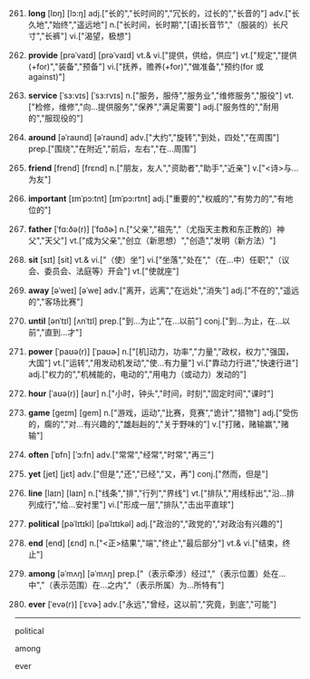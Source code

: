 261. **long**
     [lɒŋ]  [lɔ:ŋ]
     adj.["长的","长时间的","冗长的，过长的","长音的"]  adv.["长久地","始终","遥远地"]  n.["长时间，长时期","[语]长音节","（服装的）长尺寸","长裤"]  vi.["渴望，极想"]  

262. **provide**
     [prəˈvaɪd]  [prəˈvaɪd]
     vt.& vi.["提供，供给，供应"]  vt.["规定","提供(+for)","装备","预备"]  vi.["抚养，赡养(+for)","做准备","预约(for 或 against)"]  

263. **service**
     [ˈsɜ:vɪs]  [ˈsɜ:rvɪs]
     n.["服务，服侍","服务业","维修服务","服役"]  vt.["检修，维修","向…提供服务","保养","满足需要"]  adj.["服务性的","耐用的","服现役的"]  

264. **around**
     [əˈraʊnd]  [əˈraʊnd]
     adv.["大约","旋转","到处，四处","在周围"]  prep.["围绕","在附近","前后，左右","在…周围"]  

265. **friend**
     [frend]  [frɛnd]
     n.["朋友，友人","资助者","助手","近亲"]  v.["<诗>与…为友"]  

266. **important**
     [ɪmˈpɔ:tnt]  [ɪmˈpɔ:rtnt]
     adj.["重要的","权威的","有势力的","有地位的"]  

267. **father**
     [ˈfɑ:ðə(r)]  [ˈfɑðɚ]
     n.["父亲","祖先","（尤指天主教和东正教的）神父","天父"]  vt.["成为父亲","创立（新思想）","创造","发明（新方法）"]  

268. **sit**
     [sɪt]  [sit]
     vt.& vi.["（使）坐"]  vi.["坐落","处在","（在…中）任职","（议会、委员会、法庭等）开会"]  vt.["使就座"]  

269. **away**
     [əˈweɪ]  [əˈwe]
     adv.["离开，远离","在远处","消失"]  adj.["不在的","遥远的","客场比赛"]  

270. **until**
     [ənˈtɪl]  [ʌnˈtɪl]
     prep.["到…为止","在…以前"]  conj.["到…为止，在…以前","直到…才"]  

271. **power**
     [ˈpaʊə(r)]  [ˈpaʊɚ]
     n.["[机]动力，功率","力量","政权，权力","强国，大国"]  vt.["运转","用发动机发动","使…有力量"]  vi.["靠动力行进","快速行进"]  adj.["权力的","机械能的，电动的","用电力（或动力）发动的"]  

272. **hour**
     [ˈaʊə(r)]  [aʊr]
     n.["小时，钟头","时间，时刻","固定时间","课时"]  

273. **game**
     [geɪm]  [ɡem]
     n.["游戏，运动","比赛，竞赛","诡计","猎物"]  adj.["受伤的，瘸的","对…有兴趣的","雄赳赳的","关于野味的"]  v.["打赌，赌输赢","赌输"]  

274. **often**
     [ˈɒfn]  [ˈɔ:fn]
     adv.["常常","经常","时常","再三"]  

275. **yet**
     [jet]  [jɛt]
     adv.["但是","还","已经","又，再"]  conj.["然而，但是"]  

276. **line**
     [laɪn]  [laɪn]
     n.["线条","排","行列","界线"]  vt.["排队","用线标出","沿…排列成行","给…安衬里"]  vi.["形成一层","排队","击出平直球"]  

277. **political**
     [pəˈlɪtɪkl]  [pəˈlɪtɪkəl]
     adj.["政治的","政党的","对政治有兴趣的"]  

278. **end**
     [end]  [ɛnd]
     n.["<正>结果","端","终止","最后部分"]  vt.& vi.["结束，终止"]  

279. **among**
     [əˈmʌŋ]  [əˈmʌŋ]
     prep.["（表示牵涉）经过","（表示位置）处在…中","（表示范围）在…之内","（表示所属）为…所特有"]  

280. **ever**
     [ˈevə(r)]  [ˈɛvɚ]
     adv.["永远","曾经，这以前","究竟，到底","可能"]  



---

political

among

ever

